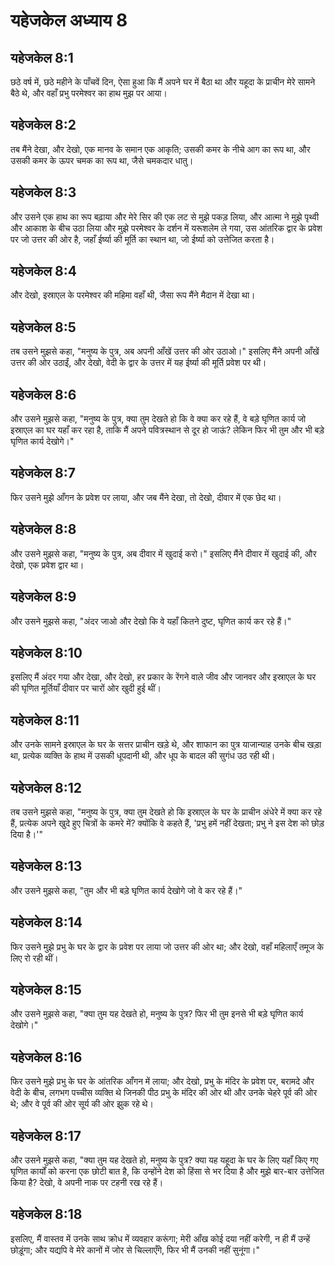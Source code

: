 # यहेजकेल अध्याय 8

## यहेजकेल 8:1

छठे वर्ष में, छठे महीने के पाँचवें दिन, ऐसा हुआ कि मैं अपने घर में बैठा था और यहूदा के प्राचीन मेरे सामने बैठे थे, और वहाँ प्रभु परमेश्वर का हाथ मुझ पर आया।

## यहेजकेल 8:2

तब मैंने देखा, और देखो, एक मानव के समान एक आकृति; उसकी कमर के नीचे आग का रूप था, और उसकी कमर के ऊपर चमक का रूप था, जैसे चमकदार धातु।

## यहेजकेल 8:3

और उसने एक हाथ का रूप बढ़ाया और मेरे सिर की एक लट से मुझे पकड़ लिया, और आत्मा ने मुझे पृथ्वी और आकाश के बीच उठा लिया और मुझे परमेश्वर के दर्शन में यरूशलेम ले गया, उस आंतरिक द्वार के प्रवेश पर जो उत्तर की ओर है, जहाँ ईर्ष्या की मूर्ति का स्थान था, जो ईर्ष्या को उत्तेजित करता है।

## यहेजकेल 8:4

और देखो, इस्राएल के परमेश्वर की महिमा वहाँ थी, जैसा रूप मैंने मैदान में देखा था।

## यहेजकेल 8:5

तब उसने मुझसे कहा, "मनुष्य के पुत्र, अब अपनी आँखें उत्तर की ओर उठाओ।" इसलिए मैंने अपनी आँखें उत्तर की ओर उठाईं, और देखो, वेदी के द्वार के उत्तर में यह ईर्ष्या की मूर्ति प्रवेश पर थी।

## यहेजकेल 8:6

और उसने मुझसे कहा, "मनुष्य के पुत्र, क्या तुम देखते हो कि वे क्या कर रहे हैं, वे बड़े घृणित कार्य जो इस्राएल का घर यहाँ कर रहा है, ताकि मैं अपने पवित्रस्थान से दूर हो जाऊं? लेकिन फिर भी तुम और भी बड़े घृणित कार्य देखोगे।"

## यहेजकेल 8:7

फिर उसने मुझे आँगन के प्रवेश पर लाया, और जब मैंने देखा, तो देखो, दीवार में एक छेद था।

## यहेजकेल 8:8

और उसने मुझसे कहा, "मनुष्य के पुत्र, अब दीवार में खुदाई करो।" इसलिए मैंने दीवार में खुदाई की, और देखो, एक प्रवेश द्वार था।

## यहेजकेल 8:9

और उसने मुझसे कहा, "अंदर जाओ और देखो कि वे यहाँ कितने दुष्ट, घृणित कार्य कर रहे हैं।"

## यहेजकेल 8:10

इसलिए मैं अंदर गया और देखा, और देखो, हर प्रकार के रेंगने वाले जीव और जानवर और इस्राएल के घर की घृणित मूर्तियाँ दीवार पर चारों ओर खुदी हुई थीं।

## यहेजकेल 8:11

और उनके सामने इस्राएल के घर के सत्तर प्राचीन खड़े थे, और शाफान का पुत्र याजान्याह उनके बीच खड़ा था, प्रत्येक व्यक्ति के हाथ में उसकी धूपदानी थी, और धूप के बादल की सुगंध उठ रही थी।

## यहेजकेल 8:12

तब उसने मुझसे कहा, "मनुष्य के पुत्र, क्या तुम देखते हो कि इस्राएल के घर के प्राचीन अंधेरे में क्या कर रहे हैं, प्रत्येक अपने खुदे हुए चित्रों के कमरे में? क्योंकि वे कहते हैं, 'प्रभु हमें नहीं देखता; प्रभु ने इस देश को छोड़ दिया है।'"

## यहेजकेल 8:13

और उसने मुझसे कहा, "तुम और भी बड़े घृणित कार्य देखोगे जो वे कर रहे हैं।"

## यहेजकेल 8:14

फिर उसने मुझे प्रभु के घर के द्वार के प्रवेश पर लाया जो उत्तर की ओर था; और देखो, वहाँ महिलाएँ तमूज के लिए रो रही थीं।

## यहेजकेल 8:15

और उसने मुझसे कहा, "क्या तुम यह देखते हो, मनुष्य के पुत्र? फिर भी तुम इनसे भी बड़े घृणित कार्य देखोगे।"

## यहेजकेल 8:16

फिर उसने मुझे प्रभु के घर के आंतरिक आँगन में लाया; और देखो, प्रभु के मंदिर के प्रवेश पर, बरामदे और वेदी के बीच, लगभग पच्चीस व्यक्ति थे जिनकी पीठ प्रभु के मंदिर की ओर थी और उनके चेहरे पूर्व की ओर थे; और वे पूर्व की ओर सूर्य की ओर झुक रहे थे।

## यहेजकेल 8:17

और उसने मुझसे कहा, "क्या तुम यह देखते हो, मनुष्य के पुत्र? क्या यह यहूदा के घर के लिए यहाँ किए गए घृणित कार्यों को करना एक छोटी बात है, कि उन्होंने देश को हिंसा से भर दिया है और मुझे बार-बार उत्तेजित किया है? देखो, वे अपनी नाक पर टहनी रख रहे हैं।

## यहेजकेल 8:18

इसलिए, मैं वास्तव में उनके साथ क्रोध में व्यवहार करूंगा; मेरी आँख कोई दया नहीं करेगी, न ही मैं उन्हें छोड़ूंगा; और यद्यपि वे मेरे कानों में जोर से चिल्लाएँगे, फिर भी मैं उनकी नहीं सुनूंगा।"
